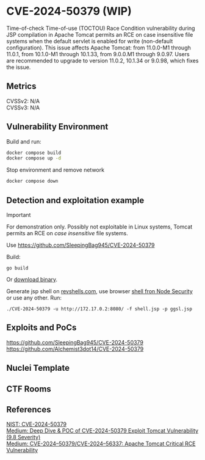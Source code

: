 # CVE-2024-50379 (WIP)
Time-of-check Time-of-use (TOCTOU) Race Condition vulnerability during JSP compilation in Apache Tomcat permits an RCE on case insensitive file systems when the default servlet is enabled for write (non-default configuration). This issue affects Apache Tomcat: from 11.0.0-M1 through 11.0.1, from 10.1.0-M1 through 10.1.33, from 9.0.0.M1 through 9.0.97. Users are recommended to upgrade to version 11.0.2, 10.1.34 or 9.0.98, which fixes the issue.

## Metrics
CVSSv2: N/A   
CVSSv3: N/A   

## Vulnerability Environment
Build and run:
```bash
docker compose build
docker compose up -d
```

Stop environment and remove network
```bash
docker compose down
```
## Detection and exploitation example
> [!IMPORTANT]
> For demonstration only. Possibly not exploitable in Linux systems, Tomcat permits an RCE on _case insensitive_ file systems.

Use https://github.com/SleepingBag945/CVE-2024-50379

Build:
```
go build
```
Or [download binary](https://github.com/SleepingBag945/CVE-2024-50379/releases/tag/f).

Generate jsp shell on [revshells.com](https://www.revshells.com/), use browser [shell fron Node Security](https://node-security.com/posts/jsp-war-shell/) or use any other.
Run:
```
./CVE-2024-50379 -u http://172.17.0.2:8080/ -f shell.jsp -p ggsl.jsp
```

## Exploits and PoCs
https://github.com/SleepingBag945/CVE-2024-50379   
https://github.com/Alchemist3dot14/CVE-2024-50379   

## Nuclei Template

## CTF Rooms

## References
[NIST: CVE-2024-50379](https://nvd.nist.gov/vuln/detail/CVE-2024-50379)   
[Medium: Deep Dive & POC of CVE-2024-50379 Exploit Tomcat Vulnerability (9.8 Severity)](https://medium.com/@patelvidhi4288/deep-dive-poc-of-cve-2024-50379-exploit-tomcat-vulnerability-9-8-severity-776cfcfcf3ed)   
[Medium: CVE-2024–50379/CVE-2024–56337: Apache Tomcat Critical RCE Vulnerability](https://medium.com/@cyber_dark/cve-2024-50379-cve-2024-56337-apache-tomcat-critical-rce-vulnerability-9bbd1015ea2a)
